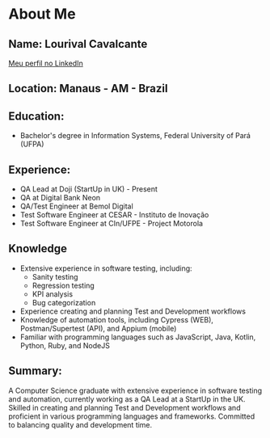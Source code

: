 # About Me

## Name: Lourival Cavalcante
[Meu perfil no LinkedIn]([https://www.linkedin.com/seu_perfil_do_linkedin](https://www.linkedin.com/in/lourival-cavalcante/))

## Location: Manaus - AM - Brazil

## Education:
- Bachelor's degree in Information Systems, Federal University of Pará (UFPA)

## Experience:
- QA Lead at Doji (StartUp in UK) - Present
- QA at Digital Bank Neon
- QA/Test Engineer at Bemol Digital
- Test Software Engineer at CESAR - Instituto de Inovação
- Test Software Engineer at CIn/UFPE - Project Motorola


## Knowledge
- Extensive experience in software testing, including:
  - Sanity testing
  - Regression testing
  - KPI analysis
  - Bug categorization
- Experience creating and planning Test and Development workflows
- Knowledge of automation tools, including Cypress (WEB), Postman/Supertest (API), and Appium (mobile)
- Familiar with programming languages such as JavaScript, Java, Kotlin, Python, Ruby, and NodeJS

## Summary: 
A Computer Science graduate with extensive experience in software testing and automation, currently working as a QA Lead at a StartUp in the UK. Skilled in creating and planning Test and Development workflows and proficient in various programming languages and frameworks. Committed to balancing quality and development time.

